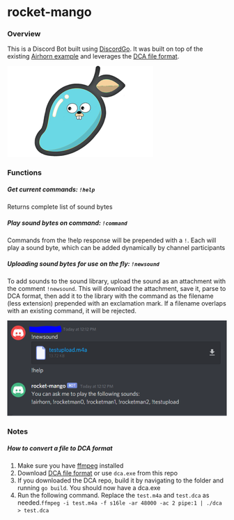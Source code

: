 # rocket-mango

### Overview
This is a Discord Bot built using [DiscordGo](https://github.com/bwmarrin/discordgo). It was built on top of the existing [Airhorn example](https://github.com/bwmarrin/discordgo/tree/master/examples/airhorn) and leverages the [DCA file format](https://github.com/bwmarrin/dca).

![rocket-mango-logo](https://github.com/pmccau/rocket-mango/blob/master/assets/mango-small.png)

### Functions
##### Get current commands: `!help`
Returns complete list of sound bytes

##### Play sound bytes on command: `!command`
Commands from the !help response will be prepended with a `!`. Each will play a sound byte, which can be added dynamically by channel participants

##### Uploading sound bytes for use on the fly: `!newsound`
To add sounds to the sound library, upload the sound as an attachment with the comment `!newsound`. This will download the attachment, save it, parse to DCA format, then add it to the library with the command as the filename (less extension) prepended with an exclamation mark. If a filename overlaps with an existing command, it will be rejected.

![Example of successful addition of new sound](https://github.com/pmccau/rocket-mango/blob/master/assets/upload-example.PNG)

### Notes

##### How to convert a file to DCA format
1. Make sure you have [ffmpeg](https://www.ffmpeg.org/download.html) installed
2. Download [DCA file format](https://github.com/bwmarrin/dca) or use `dca.exe` from this repo
3. If you downloaded the DCA repo, build it by navigating to the folder and running `go build`. You should now have a dca.exe
4. Run the following command. Replace the `test.m4a` and `test.dca` as needed.`ffmpeg -i test.m4a -f s16le -ar 48000 -ac 2 pipe:1 | ./dca > test.dca`
